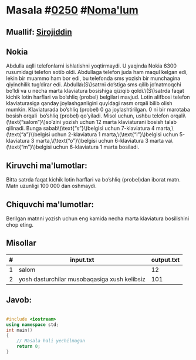 
<h1>Masala #<a href="https://robocontest.uz/tasks/0250">0250</a> #<a href="https://robocontest.uz/tasks?category=1">Noma'lum</a></h1>
<h2> Muallif: <a href="https://robocontest.uz/profile/sirojiddin">Sirojiddin</a></h2>
<h2>Nokia</h2>
<p>Abdulla aqlli telefonlarni ishlatishni yoqtirmaydi. U yaqinda Nokia 6300 rusumidagi telefon sotib oldi. Abdullaga telefon juda ham maqul kelgan edi, lekin bir muammo ham bor edi, bu telefonda sms yozish bir munchagina qiyinchilik tug’dirar edi.
Abdulla\(S\)satrni do’stiga sms qilib jo’natmoqchi bo’ldi va u necha marta klaviatura bosishiga qiziqib qoldi.\(S\)satrda faqat kichik lotin harflari va bo’shliq (probel) belgilari mavjud. Lotin alifbosi telefon klaviaturasiga qanday joylashganligini quyidagi rasm orqali bilib olish mumkin.
Klaviaturada bo’shliq (probel) 0 ga joylashtirilgan. 0 ni bir marotaba bosish orqali  bo’shliq (probel) qo’yiladi.
Misol uchun, ushbu telefon orqali\(\text{“salom”}\)so’zini yozish uchun 12 marta klaviaturani bosish talab qilinadi. Bunga sabab\(\text{“s”}\)belgisi uchun 7-klaviatura 4 marta,\(\text{“a”}\)belgisi uchun 2-klaviatura 1 marta,\(\text{“l”}\)belgisi uchun 5-klaviatura 3 marta,\(\text{“o”}\)belgisi uchun 6-klaviatura 3 marta va\(\text{“m”}\)belgisi uchun 6-klaviatura 1 marta bosiladi.

</p>
<h2>Kiruvchi ma'lumotlar:</h2>
<p>Bitta satrda faqat kichik lotin harflari va bo’shliq (probel)dan iborat matn. Matn uzunligi 100 000 dan oshmaydi.</p>
<h2>Chiquvchi ma'lumotlar:</h2>
<p>Berilgan matnni yozish uchun eng kamida necha marta klaviatura bosilishini chop eting.</p>
<h2>Misollar</h2>
<table>
    <thead>
        <tr>
            <th>#</th>
            <th>input.txt</th>
            <th>output.txt</th>
        </tr>
    </thead>
    <tbody>
            <tr>
                <td>1</td>
                <td>salom</td>
                <td>12</td>
            </tr>
            <tr>
                <td>2</td>
                <td>yosh dasturchilar musobaqasiga xush kelibsiz</td>
                <td>101</td>
            </tr>
    </tbody>
    </table>
    
<h2>Javob:</h2>

######
```cpp
#include <iostream>
using namespace std;
int main()
{
    // Masala hali yechilmagan
    return 0;
}
```
